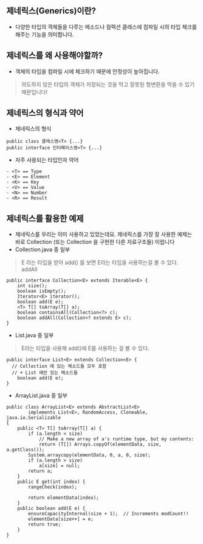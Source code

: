 ## 제네릭스(Generics)이란?
- 다양한 타입의 객체들을 다루는 메소드나 컬렉션 클래스에 컴파일 시의 타입 체크를 해주는 기능을 의미합니다.

## 제네릭스를 왜 사용해야할까?
- 객체의 타입을 컴파일 시에 체크하기 때문에 안정성이 높아집니다.
> 의도하지 않은 타입의 객체가 저장되는 것을 막고 잘못된 형변환을 막을 수 있기 때문입니다!

## 제네릭스의 형식과 약어
- 제네릭스의 형식
```
public class 클래스명<T> {...}
public interface 인터페이스명<T> {...}
```
- 자주 사용되는 타입인자 약어
```
- <T> == Type
- <E> == Element
- <K> == Key
- <V> == Value
- <N> == Number
- <R> == Result
```

## 제네릭스를 활용한 예제
- 제네릭스를 우리는 이미 사용하고 있었는데요. 제네릭스를 가장 잘 사용한 예제는 바로 Collection (또는 Collection 을 구현한 다른 자료구조들) 이랍니다
- Collection.java 중 일부
> E 라는 타입을 받아 add() 를 보면 E라는 타입을 사용하는걸 볼 수 있다.  
> addAll
```
public interface Collection<E> extends Iterable<E> {
	int size();
	boolean isEmpty();
	Iterator<E> iterator();
	boolean add(E e);
	<T> T[] toArray(T[] a);
	boolean containsAll(Collection<?> c);
	boolean addAll(Collection<? extends E> c);
}
```
- List.java 중 일부
> E라는 타입을 사용해 add()에 E를 사용하는 걸 볼 수 있다.
```
public interface List<E> extends Collection<E> {
  // Collection 에 있는 메소드들 모두 포함 
  // + List 에만 있는 메소드들
	boolean add(E e);
}
```
- ArrayList.java 중 일부
```
public class ArrayList<E> extends AbstractList<E>
        implements List<E>, RandomAccess, Cloneable, java.io.Serializable 
{
	public <T> T[] toArray(T[] a) {
        if (a.length < size)
            // Make a new array of a's runtime type, but my contents:
            return (T[]) Arrays.copyOf(elementData, size, a.getClass());
        System.arraycopy(elementData, 0, a, 0, size);
        if (a.length > size)
            a[size] = null;
        return a;
    }
    public E get(int index) {
        rangeCheck(index);

        return elementData(index);
    }
    public boolean add(E e) {
        ensureCapacityInternal(size + 1);  // Increments modCount!!
        elementData[size++] = e;
        return true;
    }
}
```

